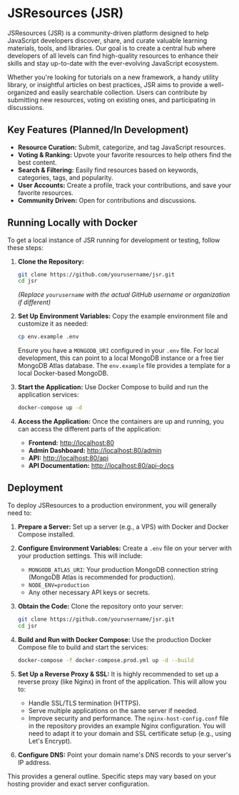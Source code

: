 # JSResources (JSR)

JSResources (JSR) is a community-driven platform designed to help JavaScript developers discover, share, and curate valuable learning materials, tools, and libraries. Our goal is to create a central hub where developers of all levels can find high-quality resources to enhance their skills and stay up-to-date with the ever-evolving JavaScript ecosystem.

Whether you're looking for tutorials on a new framework, a handy utility library, or insightful articles on best practices, JSR aims to provide a well-organized and easily searchable collection. Users can contribute by submitting new resources, voting on existing ones, and participating in discussions.

## Key Features (Planned/In Development)

*   **Resource Curation:** Submit, categorize, and tag JavaScript resources.
*   **Voting & Ranking:** Upvote your favorite resources to help others find the best content.
*   **Search & Filtering:** Easily find resources based on keywords, categories, tags, and popularity.
*   **User Accounts:** Create a profile, track your contributions, and save your favorite resources.
*   **Community Driven:** Open for contributions and discussions.

## Running Locally with Docker

To get a local instance of JSR running for development or testing, follow these steps:

1.  **Clone the Repository:**
    ```bash
    git clone https://github.com/yourusername/jsr.git
    cd jsr
    ```
    *(Replace `yourusername` with the actual GitHub username or organization if different)*

2.  **Set Up Environment Variables:**
    Copy the example environment file and customize it as needed:
    ```bash
    cp env.example .env
    ```
    Ensure you have a `MONGODB_URI` configured in your `.env` file. For local development, this can point to a local MongoDB instance or a free tier MongoDB Atlas database. The `env.example` file provides a template for a local Docker-based MongoDB.

3.  **Start the Application:**
    Use Docker Compose to build and run the application services:
    ```bash
    docker-compose up -d
    ```

4.  **Access the Application:**
    Once the containers are up and running, you can access the different parts of the application:
    *   **Frontend:** [http://localhost:80](http://localhost:80)
    *   **Admin Dashboard:** [http://localhost:80/admin](http://localhost:80/admin)
    *   **API:** [http://localhost:80/api](http://localhost:80/api)
    *   **API Documentation:** [http://localhost:80/api-docs](http://localhost:80/api-docs)

## Deployment

To deploy JSResources to a production environment, you will generally need to:

1.  **Prepare a Server:**
    Set up a server (e.g., a VPS) with Docker and Docker Compose installed.

2.  **Configure Environment Variables:**
    Create a `.env` file on your server with your production settings. This will include:
    *   `MONGODB_ATLAS_URI`: Your production MongoDB connection string (MongoDB Atlas is recommended for production).
    *   `NODE_ENV=production`
    *   Any other necessary API keys or secrets.

3.  **Obtain the Code:**
    Clone the repository onto your server:
    ```bash
    git clone https://github.com/yourusername/jsr.git
    cd jsr
    ```

4.  **Build and Run with Docker Compose:**
    Use the production Docker Compose file to build and start the services:
    ```bash
    docker-compose -f docker-compose.prod.yml up -d --build
    ```

5.  **Set Up a Reverse Proxy & SSL:**
    It is highly recommended to set up a reverse proxy (like Nginx) in front of the application. This will allow you to:
    *   Handle SSL/TLS termination (HTTPS).
    *   Serve multiple applications on the same server if needed.
    *   Improve security and performance.
    The `nginx-host-config.conf` file in the repository provides an example Nginx configuration. You will need to adapt it to your domain and SSL certificate setup (e.g., using Let's Encrypt).

6.  **Configure DNS:**
    Point your domain name's DNS records to your server's IP address.

This provides a general outline. Specific steps may vary based on your hosting provider and exact server configuration.
